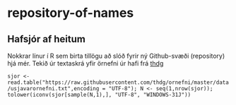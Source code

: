 # repository-of-names
## Hafsjór af heitum
Nokkrar línur í R sem birta tillögu að slóð fyrir ný Github-svæði (repository) hjá mér. Tekið úr textaskrá yfir örnefni úr hafi frá [thdg](https://github.com/thdg/ornefni)

`sjor <- read.table("https://raw.githubusercontent.com/thdg/ornefni/master/data/usjavarornefni.txt",encoding = "UTF-8");
N <- seq(1,nrow(sjor));
tolower(iconv(sjor[sample(N,1),], "UTF-8", "WINDOWS-31J"))`
